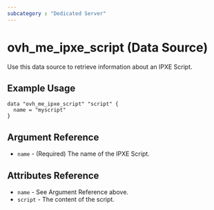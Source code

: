 ```yaml
---
subcategory : "Dedicated Server"
---
```


# ovh_me_ipxe_script (Data Source)

Use this data source to retrieve information about an IPXE Script.

## Example Usage

```hcl
data "ovh_me_ipxe_script" "script" {
  name = "myscript"
}
```

## Argument Reference

* `name` - (Required) The name of the IPXE Script.

## Attributes Reference

* `name` - See Argument Reference above.
* `script` - The content of the script.
